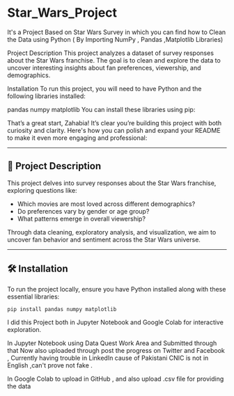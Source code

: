 # Star_Wars_Project
It's a Project  Based on Star Wars Survey in which you can find how to Clean the Data using Python ( By Importing NumPy , Pandas ,Matplotlib Libraries)


Project Description
This project analyzes a dataset of survey responses about the Star Wars franchise. The goal is to clean and explore the data to uncover interesting insights about fan preferences, viewership, and demographics.

Installation
To run this project, you will need to have Python and the following libraries installed:

pandas
numpy
matplotlib
You can install these libraries using pip:

That’s a great start, Zahabia! It’s clear you’re building this project with both curiosity and clarity. Here's how you can polish and expand your README to make it even more engaging and professional:

---

## 🚀 Project Description  
This project delves into survey responses about the Star Wars franchise, exploring questions like:  
- Which movies are most loved across different demographics?  
- Do preferences vary by gender or age group?  
- What patterns emerge in overall viewership?

Through data cleaning, exploratory analysis, and visualization, we aim to uncover fan behavior and sentiment across the Star Wars universe.

---

## 🛠️ Installation  
To run the project locally, ensure you have Python installed along with these essential libraries:

```bash
pip install pandas numpy matplotlib
```
I did this Project both in Jupyter Notebook and Google Colab for interactive exploration.

In Jupyter Notebook using Data Quest Work Area and Submitted through that Now also uploaded through post the progress on Twitter and Facebook , Currently having trouble in LinkedIn cause of Pakistani CNIC is not in English ,can't prove not fake .

In Google Colab to upload in GitHub , and also upload .csv file for providing the data



